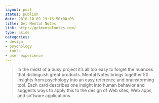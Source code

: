 ```yaml
---
layout: post
status: publish
date: 2010-10-09 19:16:50+00:00
title: Get Mental Notes
link: http://getmentalnotes.com/
type: aside
categories:
- design
- psychology
- tools
- user experience
---
```


> In the midst of a busy project it’s all too easy to forget the nuances that distinguish great products. Mental Notes brings together 50 insights from psychology into an easy reference and brainstorming tool. Each card describes one insight into human behavior and suggests ways to apply this to the design of Web sites, Web apps, and software applications.
